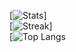 [![Stats](https://github-readme-stats.vercel.app/api?username=kendalamendez&count_private=true&show_icons=true&disable_animations=true&theme=dark)]
<br>
[![Streak](https://github-readme-streak-stats.herokuapp.com/?user=kendalamendez&theme=dark)]
<br>
[![Top Langs](https://github-readme-stats.vercel.app/api/top-langs/?username=kendalamendez&layout=compact&theme=dark&count_private=true)

